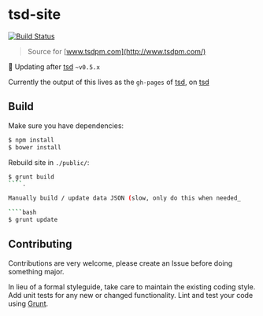 # tsd-site

[![Build Status](https://secure.travis-ci.org/DefinitelyTyped/tsd-site.png?branch=master)](http://travis-ci.org/DefinitelyTyped/tsd-site)

> Source for [www.tsdpm.com](http://www.tsdpm.com/)

:construction: Updating after [tsd](https://github.com/DefinitelyTyped/tsd) `~v0.5.x`

Currently the output of this lives as the `gh-pages` of [tsd](https://github.com/DefinitelyTyped/tsd), on [tsd](http://definitelytyped.github.io/tsd)

## Build

Make sure you have dependencies:

````bash
$ npm install
$ bower install
````

Rebuild site in `./public/`:

````bash
$ grunt build
````.

Manually build / update data JSON (slow, only do this when needed_

````bash
$ grunt update
````


## Contributing

Contributions are very welcome, please create an Issue before doing something major.

In lieu of a formal styleguide, take care to maintain the existing coding style. Add unit tests for any new or changed functionality. Lint and test your code using [Grunt](http://gruntjs.com/).
